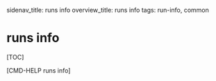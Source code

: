 sidenav_title: runs info
overview_title: runs info
tags: run-info, common

# runs info

[TOC]

[CMD-HELP runs info]
